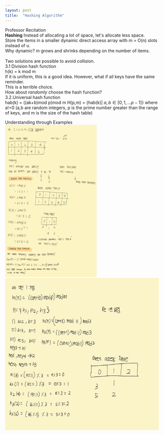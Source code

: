 ```yaml
---
layout: post
title:  "Hashing Algorithm"
---
```

Professor Recitation<br/>
**Hashing**
Instead of allocating a lot of space, let's allocate less space. <br/>
Store the items in a smaller dynamic direct access array with m = O(n) slots instead of u.  <br/>
Why dynamic? m grows and shrinks depending on the number of items. <br/>
<br/>
Two solutions are possible to avoid collision. <br/>
3.1 Division hash function <br/>
h(k) = k mod m<br/>
If it is uniform, this is a good idea. However, what if all keys have the same reminder. <br/>
This is a terrible choice. <br/>
How about *randomly* choose the hash function? <br/>
3.2.Universal hash function <br/>
hab(k) = ((ak+b)mod p)mod m
H(p,m) = {hab(k)| $a, b \in [0,1,...p-1]$} where a!=0
(a,b are random integers, p is the prime number greater than the range of keys, and m is the size of the hash table)

Understanding through Examples<br/>
<img src="/_images/Hashing1.jpg" width="300" height="500">
<img src="/_images/Hashing2.jpg" width="700" height="500">
